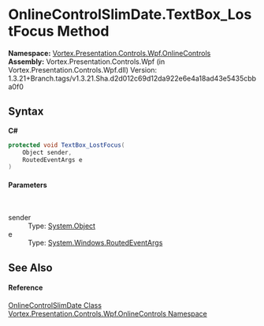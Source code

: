 # OnlineControlSlimDate.TextBox_LostFocus Method 
 

**Namespace:**&nbsp;<a href="N_Vortex_Presentation_Controls_Wpf_OnlineControls.md">Vortex.Presentation.Controls.Wpf.OnlineControls</a><br />**Assembly:**&nbsp;Vortex.Presentation.Controls.Wpf (in Vortex.Presentation.Controls.Wpf.dll) Version: 1.3.21+Branch.tags/v1.3.21.Sha.d2d012c69d12da922e6e4a18ad43e5435cbba0f0

## Syntax

**C#**<br />
``` C#
protected void TextBox_LostFocus(
	Object sender,
	RoutedEventArgs e
)
```


#### Parameters
&nbsp;<dl><dt>sender</dt><dd>Type: <a href="https://docs.microsoft.com/dotnet/api/system.object" target="_blank">System.Object</a><br /></dd><dt>e</dt><dd>Type: <a href="https://docs.microsoft.com/dotnet/api/system.windows.routedeventargs" target="_blank">System.Windows.RoutedEventArgs</a><br /></dd></dl>

## See Also


#### Reference
<a href="T_Vortex_Presentation_Controls_Wpf_OnlineControls_OnlineControlSlimDate.md">OnlineControlSlimDate Class</a><br /><a href="N_Vortex_Presentation_Controls_Wpf_OnlineControls.md">Vortex.Presentation.Controls.Wpf.OnlineControls Namespace</a><br />